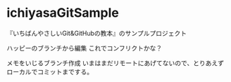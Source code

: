 # ichiyasaGitSample
『いちばんやさしいGit&GitHubの教本』のサンプルプロジェクト

ハッピーのブランチから編集
これでコンフリクトかな？

メモをいじるブランチ作成
いまはまだリモートにあげてないので、とりあえずローカルでコミットまでする。

